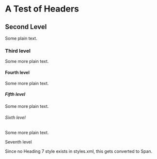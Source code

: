 # A Test of Headers

## Second Level

Some plain text.

### Third level

Some more plain text.

#### Fourth level

Some more plain text.

##### Fifth level

Some more plain text.

###### Sixth level

Some more plain text.

Seventh level

Since no Heading 7 style exists in styles.xml, this gets converted to Span.

